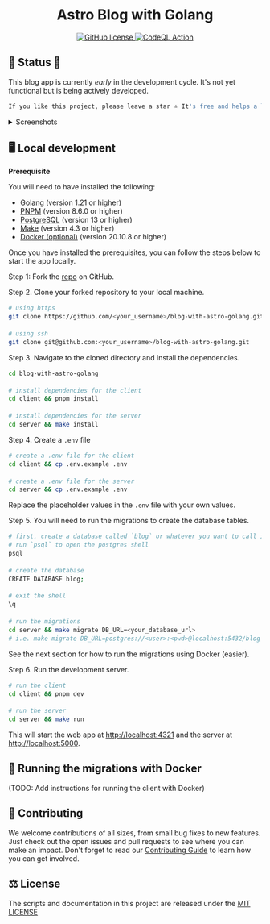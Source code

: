 <h1 align="center">Astro Blog with Golang</h1>

<p align="center">
 <a href="https://github.com/takanome-dev/blog-with-astro-golang/blob/main/LICENSE">
    <img alt="GitHub license" src="https://img.shields.io/github/license/takanome-dev/blog-with-astro-golang" />
  </a>
 <a href="https://github.com/takanome-dev/blog-with-astro-golang/actions/workflows/codeql.yml">
    <img alt="CodeQL Action" src="https://github.com/takanome-dev/blog-with-astro-golang/actions/workflows/codeql.yml/badge.svg" />
  </a>

</p>

## :construction: Status :construction:

This blog app is currently _early_ in the development cycle. It's not yet functional but is being actively developed.

```bash
If you like this project, please leave a star ⭐ It's free and helps a lot!
```

<details>
  <summary>Screenshots</summary>
  <div>
    <img src="https://user-images.githubusercontent.com/79809121/280137565-aa37ea58-97a4-4814-95c8-914fb8575ada.png" alt="" />
    <img src="./client/public/new-post.png" alt="" />
    <img src="./client/public/posts.png" alt="" />
  </div>
</details>

## :desktop_computer: Local development

**Prerequisite**

You will need to have installed the following:

- [Golang](https://go.dev/dl/) (version 1.21 or higher)
- [PNPM](https://pnpm.io/installation) (version 8.6.0 or higher)
- [PostgreSQL](https://www.postgresql.org/download/) (version 13 or higher)
- [Make](https://www.gnu.org/software/make/) (version 4.3 or higher)
- [Docker (optional)](https://docs.docker.com/get-docker/) (version 20.10.8 or higher)

Once you have installed the prerequisites, you can follow the steps below to start the app locally.

Step 1: Fork the [repo](https://github.com/takanome-dev/blog-with-astro-golang) on GitHub.

Step 2. Clone your forked repository to your local machine.

```bash
# using https
git clone https://github.com/<your_username>/blog-with-astro-golang.git

# using ssh
git clone git@github.com:<your_username>/blog-with-astro-golang.git
```

Step 3. Navigate to the cloned directory and install the dependencies.

```bash
cd blog-with-astro-golang

# install dependencies for the client
cd client && pnpm install

# install dependencies for the server
cd server && make install
```

Step 4. Create a `.env` file

```bash
# create a .env file for the client
cd client && cp .env.example .env

# create a .env file for the server
cd server && cp .env.example .env
```

Replace the placeholder values in the `.env` file with your own values.

Step 5. You will need to run the migrations to create the database tables.

```bash
# first, create a database called `blog` or whatever you want to call it
# run `psql` to open the postgres shell
psql

# create the database
CREATE DATABASE blog;

# exit the shell
\q

# run the migrations
cd server && make migrate DB_URL=<your_database_url>
# i.e. make migrate DB_URL=postgres://<user>:<pwd>@localhost:5432/blog
```

See the next section for how to run the migrations using Docker (easier).

Step 6. Run the development server.

```bash
# run the client
cd client && pnpm dev

# run the server
cd server && make run
```

This will start the web app at [http://localhost:4321](http://localhost:4321) and the server at [http://localhost:5000](http://localhost:5000).

## :whale: Running the migrations with Docker

(TODO: Add instructions for running the client with Docker)

## :handshake: Contributing

We welcome contributions of all sizes, from small bug fixes to new features. Just check out the open issues and pull requests to see where you can make an impact.
Don't forget to read our [Contributing Guide](./CONTRIBUTING.md) to learn how you can get involved.

## ⚖️ License

The scripts and documentation in this project are released under the [MIT LICENSE](./LICENSE)
